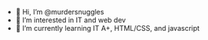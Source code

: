 - 👋 Hi, I’m @murdersnuggles
- 👀 I’m interested in IT and web dev
- 🌱 I’m currently learning IT A+, HTML/CSS, and javascript

<!---
murdersnuggles/murdersnuggles is a ✨ special ✨ repository because its `README.md` (this file) appears on your GitHub profile.
You can click the Preview link to take a look at your changes.
--->
